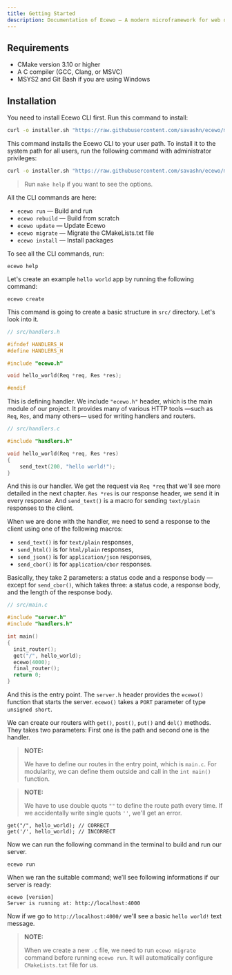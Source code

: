```yaml
---
title: Getting Started
description: Documentation of Ecewo — A modern microframework for web development in C
---
```


## Requirements

- CMake version 3.10 or higher
- A C compiler (GCC, Clang, or MSVC)
- MSYS2 and Git Bash if you are using Windows

## Installation

You need to install Ecewo CLI first. Run this command to install:

```bash
curl -o installer.sh "https://raw.githubusercontent.com/savashn/ecewo/main/installer.sh" && chmod +x installer.sh && ./installer.sh
```

This command installs the Ecewo CLI to your user path. To install it to the system path for all users, run the following command with administrator privileges:

```bash
curl -o installer.sh "https://raw.githubusercontent.com/savashn/ecewo/main/installer.sh" && chmod +x installer.sh && ./installer.sh --admin
```

> Run `make help` if you want to see the options.

All the CLI commands are here:

- `ecewo run`       — Build and run
- `ecewo rebuild`   — Build from scratch
- `ecewo update`    — Update Ecewo
- `ecewo migrate`   — Migrate the CMakeLists.txt file
- `ecewo install`   — Install packages

To see all the CLI commands, run:

```
ecewo help
```

Let's create an example `hello world` app by running the following command:

```
ecewo create
```

This command is going to create a basic structure in `src/` directory. Let's look into it.

```c
// src/handlers.h

#ifndef HANDLERS_H
#define HANDLERS_H

#include "ecewo.h"

void hello_world(Req *req, Res *res);

#endif
```

This is defining handler. We include `"ecewo.h"` header, which is the main module of our project. It provides many of various HTTP tools —such as `Req`, `Res`, and many others— used for writing handlers and routers.

```c
// src/handlers.c

#include "handlers.h"

void hello_world(Req *req, Res *res)
{
    send_text(200, "hello world!");
}
```

And this is our handler. We get the request via `Req *req` that we'll see more detailed in the next chapter. `Res *res` is our response header, we send it in every response. And `send_text()` is a macro for sending `text/plain` responses to the client.

When we are done with the handler, we need to send a response to the client using one of the following macros:
- `send_text()` is for `text/plain` responses,
- `send_html()` is for `html/plain` responses,
- `send_json()` is for `application/json` responses,
- `send_cbor()` is for `application/cbor` responses.

Basically, they take 2 parameters: a status code and a response body — except for `send_cbor()`, which takes three: a status code, a response body, and the length of the response body.

```c
// src/main.c

#include "server.h"
#include "handlers.h"

int main()
{
  init_router();
  get("/", hello_world);
  ecewo(4000);
  final_router();
  return 0;
}
```

And this is the entry point. The `server.h` header provides the `ecewo()` function that starts the server. `ecewo()` takes a `PORT` parameter of type `unsigned short`.

We can create our routers with `get()`, `post()`, `put()` and `del()` methods. They takes two parameters: First one is the path and second one is the handler.

> **NOTE:**
>
> We have to define our routes in the entry point, which is `main.c`. For modularity, we can define them outside and call in the `int main()` function.

> **NOTE:**
>
>  We have to use double quots `""` to define the route path every time. If we accidentally write single quots `''`, we'll get an error.

```
get("/", hello_world); // CORRECT
get('/', hello_world); // INCORRECT
```

Now we can run the following command in the terminal to build and run our server.

```
ecewo run
```

When we ran the suitable command; we’ll see following informations if our server is ready:

```
ecewo [version]
Server is running at: http://localhost:4000
```

Now if we go to `http://localhost:4000/` we'll see a basic `hello world!` text message.

> **NOTE:**
>
> When we create a new `.c` file, we need to run `ecewo migrate` command before running `ecewo run`. It will automatically configure `CMakeLists.txt` file for us.
